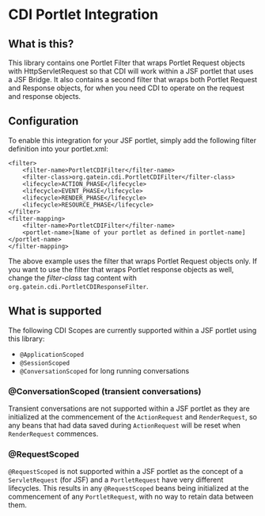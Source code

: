 # CDI Portlet Integration

## What is this?

This library contains one Portlet Filter that wraps Portlet Request objects with HttpServletRequest so that CDI will work within a JSF portlet that uses a JSF Bridge. It also contains
a second filter that wraps both Portlet Request and Response objects, for when you need CDI to operate on the request and response objects.

## Configuration

To enable this integration for your JSF portlet, simply add the following filter definition into your portlet.xml:

    <filter>
        <filter-name>PortletCDIFilter</filter-name>
        <filter-class>org.gatein.cdi.PortletCDIFilter</filter-class>
        <lifecycle>ACTION_PHASE</lifecycle>
        <lifecycle>EVENT_PHASE</lifecycle>
        <lifecycle>RENDER_PHASE</lifecycle>
        <lifecycle>RESOURCE_PHASE</lifecycle>
    </filter>
    <filter-mapping>
        <filter-name>PortletCDIFilter</filter-name>
        <portlet-name>[Name of your portlet as defined in portlet-name]</portlet-name>
    </filter-mapping>

The above example uses the filter that wraps Portlet Request objects only. If you want to use the filter that wraps Portlet response objects as well, change the *filter-class* tag content with
`org.gatein.cdi.PortletCDIResponseFilter`.

## What is supported

The following CDI Scopes are currently supported within a JSF portlet using this library:
* `@ApplicationScoped`
* `@SessionScoped`
* `@ConversationScoped` for long running conversations

### @ConversationScoped (transient conversations)

Transient conversations are not supported within a JSF portlet as they are initialized at the commencement of the `ActionRequest` and `RenderRequest`, so any beans that had data saved during `ActionRequest` will be reset when `RenderRequest` commences.

### @RequestScoped

`@RequestScoped` is not supported within a JSF portlet as the concept of a `ServletRequest` (for JSF) and a `PortletRequest` have very different lifecycles.  This results in any `@RequestScoped` beans being initialized at the commencement of any `PortletRequest`, with no way to retain data between them.
